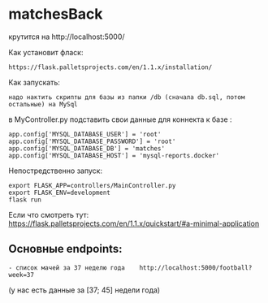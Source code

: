 # matchesBack

крутится на http://localhost:5000/


Как установит фласк: 

    https://flask.palletsprojects.com/en/1.1.x/installation/

Как запускать:

    надо нактить скрипты для базы из папки /db (сначала db.sql, потом остальные) на MySql

    

в MyController.py подставить свои данные для коннекта к базе :

    app.config['MYSQL_DATABASE_USER'] = 'root'
    app.config['MYSQL_DATABASE_PASSWORD'] = 'root'
    app.config['MYSQL_DATABASE_DB'] = 'matches'
    app.config['MYSQL_DATABASE_HOST'] = 'mysql-reports.docker'


Непостредственно запуск:

    export FLASK_APP=controllers/MainController.py
    export FLASK_ENV=development
    flask run

Если что смотреть тут: https://flask.palletsprojects.com/en/1.1.x/quickstart/#a-minimal-application

## Основные endpoints:
    - список мачей за 37 неделю года    http://localhost:5000/football?week=37
(у нас есть данные за [37; 45] недели года)
